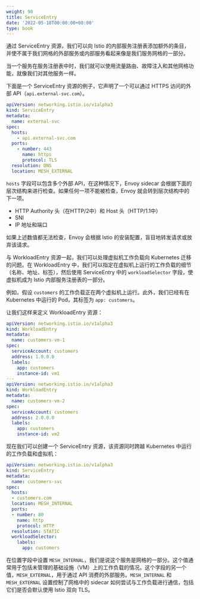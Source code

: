 ```yaml
---
weight: 90
title: ServiceEntry
date: '2022-05-18T00:00:00+08:00'
type: book
---
```


通过 ServiceEntry 资源，我们可以向 Istio 的内部服务注册表添加额外的条目，并使不属于我们网格的外部服务或内部服务看起来像是我们服务网格的一部分。

当一个服务在服务注册表中时，我们就可以使用流量路由、故障注入和其他网格功能，就像我们对其他服务一样。

下面是一个 ServiceEntry 资源的例子，它声明了一个可以通过 HTTPS 访问的外部 API（`api.external-svc.com`）。

```yaml
apiVersion: networking.istio.io/v1alpha3
kind: ServiceEntry
metadata:
  name: external-svc
spec:
  hosts:
    - api.external-svc.com
  ports:
    - number: 443
      name: https
      protocol: TLS
  resolution: DNS
  location: MESH_EXTERNAL
```

`hosts` 字段可以包含多个外部 API，在这种情况下，Envoy sidecar 会根据下面的层次结构来进行检查。如果任何一项不能被检查，Envoy 就会转到层次结构中的下一项。

- HTTP Authority 头（在HTTP/2中）和 Host 头（HTTP/1.1中）
- SNI
- IP 地址和端口

如果上述数值都无法检查，Envoy 会根据 Istio 的安装配置，盲目地转发请求或放弃该请求。

与 WorkloadEntry 资源一起，我们可以处理虚拟机工作负载向 Kubernetes 迁移的问题。在 WorkloadEntry 中，我们可以指定在虚拟机上运行的工作负载的细节（名称、地址、标签），然后使用 ServiceEntry 中的 `workloadSelector` 字段，使虚拟机成为 Istio 内部服务注册表的一部分。

例如，假设 `customers` 的工作负载正在两个虚拟机上运行。此外，我们已经有在 Kubernetes 中运行的 Pod，其标签为 `app: customers`。

让我们这样来定义 WorkloadEntry 资源：

```yaml
apiVersion: networking.istio.io/v1alpha3
kind: WorkloadEntry
metadata:
  name: customers-vm-1
spec:
  serviceAccount: customers
  address: 1.0.0.0
  labels:
    app: customers
    instance-id: vm1
---
apiVersion: networking.istio.io/v1alpha3
kind: WorkloadEntry
metadata:
  name: customers-vm-2
spec:
  serviceAccount: customers
  address: 2.0.0.0
  labels:
    app: customers
    instance-id: vm2
```

现在我们可以创建一个 ServiceEntry 资源，该资源同时跨越 Kubernetes 中运行的工作负载和虚拟机：

```yaml
apiVersion: networking.istio.io/v1alpha3
kind: ServiceEntry
metadata:
  name: customers-svc
spec:
  hosts:
  - customers.com
  location: MESH_INTERNAL
  ports:
  - number: 80
    name: http
    protocol: HTTP
  resolution: STATIC
  workloadSelector:
    labels:
      app: customers
```

在位置字段中设置 `MESH_INTERNAL`，我们是说这个服务是网格的一部分。这个值通常用于包括未管理的基础设施（VM）上的工作负载的情况。这个字段的另一个值，`MESH_EXTERNAL`，用于通过 API 消费的外部服务。`MESH_INTERNAL` 和 `MESH_EXTERNAL` 设置控制了网格中的 sidecar 如何尝试与工作负载进行通信，包括它们是否会默认使用 Istio 双向 TLS。